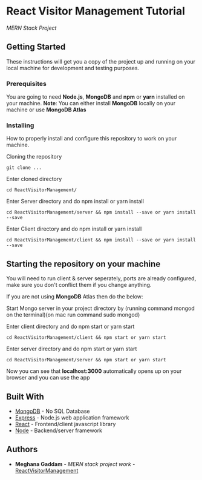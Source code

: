 # React Visitor Management Tutorial

*MERN Stack Project*

## Getting Started

These instructions will get you a copy of the project up and running on your local machine for development and testing purposes.


### Prerequisites

You are going to need **Node.js**, **MongoDB** and **npm** or **yarn** installed on your machine.
**Note**: You can either install **MongoDB** locally on your machine or use **MongoDB Atlas**

### Installing

How to properly install and configure this repository to work on your machine.

Cloning the repository

```
git clone ...
```

Enter cloned directory

```
cd ReactVisitorManagement/
```
Enter Server directory and do npm install or yarn install

```
cd ReactVisitorManagement/server && npm install --save or yarn install --save
```
Enter Client directory and do npm install or yarn install

```
cd ReactVisitorManagement/client && npm install --save or yarn install --save
```

## Starting the repository on your machine

You will need to run client & server seperately, ports are already configured, make sure you don't conflict them if you change anything.

If you are not using **MongoDB** Atlas then do the below:

Start Mongo server in your project directory by (running command mongod on the terminal)(on mac run command sudo mongod)

Enter client directory and do npm start or yarn start

```
cd ReactVisitorManagement/client && npm start or yarn start
```
Enter server directory and do npm start or yarn start

```
cd ReactVisitorManagement/server && npm start or yarn start
```

Now you can see that **localhost:3000** automatically opens up on your browser and you can use the app

## Built With
* [MongoDB](https://www.mongodb.com/) - No SQL Database 
* [Express](https://expressjs.com/) - Node.js web application framework
* [React](https://reactjs.org/) - Frontend/client javascript library
* [Node](https://nodejs.org/en/) - Backend/server framework

## Authors

* **Meghana Gaddam** - *MERN stack project work* - [ReactVisitorManagement](https://github.com/GaddamMeghana578/ReactVisitorManagement)
